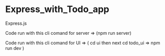 # Express_with_Todo_app
Express.js

Code run with this cli comand for server => (npm run server)

Code run with this cli comand for UI => ( cd ui then next cd todo_ui => npm run dev )
